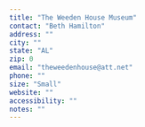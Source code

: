 ```yaml
---
title: "The Weeden House Museum"
contact: "Beth Hamilton"
address: ""
city: ""
state: "AL"
zip: 0
email: "theweedenhouse@att.net"
phone: ""
size: "Small"
website: ""
accessibility: ""
notes: ""
--- 
```

